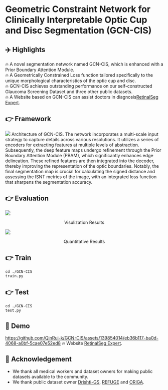 # Geometric Constraint Network for Clinically Interpretable Optic Cup and Disc Segmentation (GCN-CIS)


## ✈️ Highlights
🔥 A novel segmentation network named GCN-CIS, which is enhanced with a Prior Boundary Attention Module.  
🔥 A Geometrically Constrained Loss function tailored specifically to the unique morphological characteristics of the optic cup and disc.  
🔥 GCN-CIS achieves outstanding performance on our self-constructed Glaucoma Screening Dataset and three other public datasets.  
🔥 A Website based on GCN-CIS can assist doctors in diagnosis[RetinalSeg Expert](https://glaucoma-assistant.com/cdr/). 

## 👉 Framework
<img src="https://github.com/QinRui-k/GCN-CIS/assets/139854014/4e46819a-3274-4548-aca7-2f28ac8159a4">
Architecture of GCN-CIS. The network incorporates a multi-scale input strategy to capture details across various resolutions. It utilizes a series of encoders for extracting features at multiple levels of abstraction. Subsequently, the deep feature maps undergo refinement through the Prior Boundary Attention Module (PBAM), which significantly enhances edge delineation. These refined features are then integrated into the decoder, thereby improving the representation of the optic boundaries. Notably, the final segmentation map is crucial for calculating the signed distance and assessing the ISNT metrics of the image, with an integrated loss function that sharpens the segmentation accuracy.

## 👉 Evaluation  
<img src="https://github.com/QinRui-k/GCN-CIS/assets/139854014/764d7de2-c741-4f5a-9f45-52cb7446ab71">
<p align="center">  
Visulization Results
</p>  


<img src="https://github.com/QinRui-k/GCN-CIS/assets/139854014/ac25f5e3-78ef-4d43-a0d5-2522048fb9ee">   
<p align="center">  
Quantitative Results 
</p> 

## 👉 Train
```
cd ./GCN-CIS
train.py
```

## 👉 Test
```
cd ./GCN-CIS
test.py
```

## 🎥 Demo
https://github.com/QinRui-k/GCN-CIS/assets/139854014/eb36b117-ba0d-4068-a0bf-5cae07e52ed8
🔥 Website [RetinalSeg Expert](https://glaucoma-assistant.com/cdr/).  

## 🤝 Acknowledgement
* We thank all medical workers and dataset owners for making public datasets available to the community.
* We thank public dataset owner [Drishti-GS](https://www.kaggle.com/datasets/lokeshsaipureddi/drishtigs-retina-dataset-for-onh-segmentation), [REFUGE](https://refuge.grand-challenge.org) and [ORIGA](https://ieeexplore.ieee.org/stamp/stamp.jsp?tp=&arnumber=5626137).

